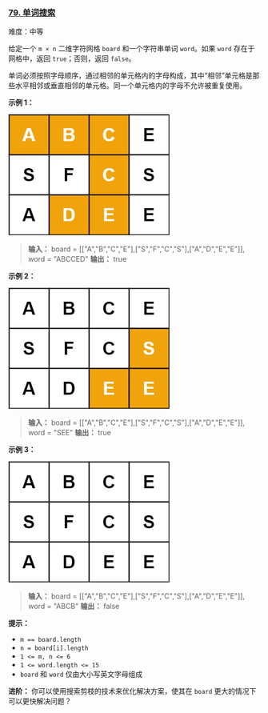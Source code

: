 ### [79\. 单词搜索](https://leetcode.cn/problems/word-search/)

难度：中等

给定一个 <code>m &times; n</code> 二维字符网格 `board` 和一个字符串单词 `word`。如果 `word` 存在于网格中，返回 `true`；否则，返回 `false`。

单词必须按照字母顺序，通过相邻的单元格内的字母构成，其中“相邻”单元格是那些水平相邻或垂直相邻的单元格。同一个单元格内的字母不允许被重复使用。

**示例 1：**

![](./assets/img/Question0079_01.jpg)

> **输入：** board = \[["A","B","C","E"],["S","F","C","S"],["A","D","E","E"]], word = "ABCCED"
> **输出：** true

**示例 2：**

![](./assets/img/Question0079_02.jpg)

> **输入：** board = \[["A","B","C","E"],["S","F","C","S"],["A","D","E","E"]], word = "SEE"
> **输出：** true

**示例 3：**

![](./assets/img/Question0079_03.jpg)

> **输入：** board = \[["A","B","C","E"],["S","F","C","S"],["A","D","E","E"]], word = "ABCB"
> **输出：** false

**提示：**

- `m == board.length`
- `n = board[i].length`
- `1 <= m, n <= 6`
- `1 <= word.length <= 15`
- `board` 和 `word` 仅由大小写英文字母组成

**进阶：** 你可以使用搜索剪枝的技术来优化解决方案，使其在 `board` 更大的情况下可以更快解决问题？
